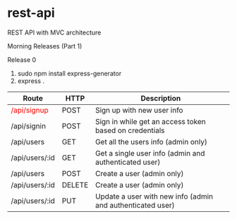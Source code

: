 # rest-api
REST API with MVC architecture

Morning Releases (Part 1)

Release 0
1. sudo npm install express-generator
2. express . 

| Route                     | HTTP   |        Description                                               |
| ------------------------- | ------ | ---------------------------------------------------------------- |
| <span style="color:red">/api/signup</span>               | POST   | Sign up with new user info                                       |
| /api/signin               | POST   | Sign in while get an access token based on credentials           |
| /api/users                | GET    | Get all the users info (admin only)                              |
| /api/users/:id            | GET    | Get a single user info (admin and authenticated user)            |
| /api/users                | POST   | Create a user (admin only)                                       |
| /api/users/:id            | DELETE | Create a user (admin only)                                       |
| /api/users/:id            | PUT    | Update a user with new info (admin and authenticated user)       |
